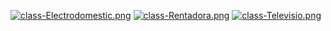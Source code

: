 [![class-Electrodomestic.png](https://i.postimg.cc/ncsV71kj/class-Electrodomestic.png)](https://postimg.cc/6yXNxnFt)
[![class-Rentadora.png](https://i.postimg.cc/DZZ3h2pJ/class-Rentadora.png)](https://postimg.cc/VS3VBc8m)
[![class-Televisio.png](https://i.postimg.cc/Kj3XK02m/class-Televisio.png)](https://postimg.cc/y3KptXxG)

